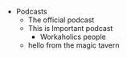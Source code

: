   * Podcasts
    * The official podcast
    * This is Important podcast
      * Workaholics people
    * hello from the magic tavern 